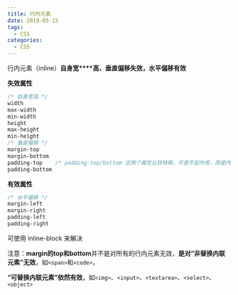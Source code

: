 ```yaml
---
title: 行内元素
date: 2019-05-15
tags:
  - CSS
categories:
  - CSS
---
```


行内元素（inline）**自身宽****高、垂直偏移失效，水平偏移有效**

**失效属性**

 

```css
/* 自身宽高 */
width
max-width
min-width
height
max-height
min-height
/* 垂直偏移 */
margin-top
margin-bottom
padding-top    /* padding-top/bottom 这两个属性比较特殊，不是不起作用，而是内容区域的位置不受影响，并以内容区域为基准向外padding，可自己尝试下 */
padding-bottom
```

**有效属性**

 

```css
/* 水平偏移 */
margin-left
margin-right
padding-left
padding-right
```

可使用 inline-block 来解决

注意：**margin的top和bottom**并不是对所有的行内元素无效，**是对“非替换内联元素”无效**，如`<span>`和`<code>`，

**“可替换内联元素”依然有效**，如`<img>`、`<input>`、`<textarea>`、`<select>`、`<object>`